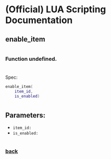 
# (Official) LUA Scripting Documentation

## enable_item
#
### Function undefined.
#
Spec:
```lua
enable_item(
	item_id,
	is_enabled)
```
#
## Parameters:
- `item_id:` 
- `is_enabled:` 
#
### [back](../other)
